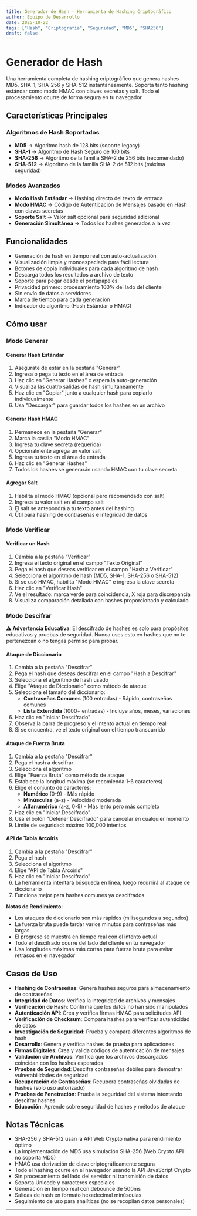 ```yaml
---
title: Generador de Hash - Herramienta de Hashing Criptográfico
author: Equipo de Desarrollo
date: 2025-10-22
tags: ["Hash", "Criptografía", "Seguridad", "MD5", "SHA256"]
draft: false
---
```


# Generador de Hash

Una herramienta completa de hashing criptográfico que genera hashes MD5, SHA-1, SHA-256 y SHA-512 instantáneamente. Soporta tanto hashing estándar como modo HMAC con claves secretas y salt. Todo el procesamiento ocurre de forma segura en tu navegador.

## Características Principales

### Algoritmos de Hash Soportados
- **MD5** → Algoritmo hash de 128 bits (soporte legacy)
- **SHA-1** → Algoritmo de Hash Seguro de 160 bits
- **SHA-256** → Algoritmo de la familia SHA-2 de 256 bits (recomendado)
- **SHA-512** → Algoritmo de la familia SHA-2 de 512 bits (máxima seguridad)

### Modos Avanzados
- **Modo Hash Estándar** → Hashing directo del texto de entrada
- **Modo HMAC** → Código de Autenticación de Mensajes basado en Hash con claves secretas
- **Soporte Salt** → Valor salt opcional para seguridad adicional
- **Generación Simultánea** → Todos los hashes generados a la vez

## Funcionalidades

- Generación de hash en tiempo real con auto-actualización
- Visualización limpia y monoespaciada para fácil lectura
- Botones de copia individuales para cada algoritmo de hash
- Descarga todos los resultados a archivo de texto
- Soporte para pegar desde el portapapeles
- Privacidad primero: procesamiento 100% del lado del cliente
- Sin envío de datos a servidores
- Marca de tiempo para cada generación
- Indicador de algoritmo (Hash Estándar o HMAC)

## Cómo usar

### Modo Generar

#### Generar Hash Estándar
1. Asegúrate de estar en la pestaña "Generar"
2. Ingresa o pega tu texto en el área de entrada
3. Haz clic en "Generar Hashes" o espera la auto-generación
4. Visualiza las cuatro salidas de hash simultáneamente
5. Haz clic en "Copiar" junto a cualquier hash para copiarlo individualmente
6. Usa "Descargar" para guardar todos los hashes en un archivo

#### Generar Hash HMAC
1. Permanece en la pestaña "Generar"
2. Marca la casilla "Modo HMAC"
3. Ingresa tu clave secreta (requerida)
4. Opcionalmente agrega un valor salt
5. Ingresa tu texto en el área de entrada
6. Haz clic en "Generar Hashes"
7. Todos los hashes se generarán usando HMAC con tu clave secreta

#### Agregar Salt
1. Habilita el modo HMAC (opcional pero recomendado con salt)
2. Ingresa tu valor salt en el campo salt
3. El salt se antepondrá a tu texto antes del hashing
4. Útil para hashing de contraseñas e integridad de datos

### Modo Verificar

#### Verificar un Hash
1. Cambia a la pestaña "Verificar"
2. Ingresa el texto original en el campo "Texto Original"
3. Pega el hash que deseas verificar en el campo "Hash a Verificar"
4. Selecciona el algoritmo de hash (MD5, SHA-1, SHA-256 o SHA-512)
5. Si se usó HMAC, habilita "Modo HMAC" e ingresa la clave secreta
6. Haz clic en "Verificar Hash"
7. Ve el resultado: marca verde para coincidencia, X roja para discrepancia
8. Visualiza comparación detallada con hashes proporcionado y calculado

### Modo Descifrar

**⚠️ Advertencia Educativa**: El descifrado de hashes es solo para propósitos educativos y pruebas de seguridad. Nunca uses esto en hashes que no te pertenezcan o no tengas permiso para probar.

#### Ataque de Diccionario
1. Cambia a la pestaña "Descifrar"
2. Pega el hash que deseas descifrar en el campo "Hash a Descifrar"
3. Selecciona el algoritmo de hash usado
4. Elige "Ataque de Diccionario" como método de ataque
5. Selecciona el tamaño del diccionario:
   - **Contraseñas Comunes** (100 entradas) - Rápido, contraseñas comunes
   - **Lista Extendida** (1000+ entradas) - Incluye años, meses, variaciones
6. Haz clic en "Iniciar Descifrado"
7. Observa la barra de progreso y el intento actual en tiempo real
8. Si se encuentra, ve el texto original con el tiempo transcurrido

#### Ataque de Fuerza Bruta
1. Cambia a la pestaña "Descifrar"
2. Pega el hash a descifrar
3. Selecciona el algoritmo
4. Elige "Fuerza Bruta" como método de ataque
5. Establece la longitud máxima (se recomienda 1-6 caracteres)
6. Elige el conjunto de caracteres:
   - **Numérico** (0-9) - Más rápido
   - **Minúsculas** (a-z) - Velocidad moderada
   - **Alfanumérico** (a-z, 0-9) - Más lento pero más completo
7. Haz clic en "Iniciar Descifrado"
8. Usa el botón "Detener Descifrado" para cancelar en cualquier momento
9. Límite de seguridad: máximo 100,000 intentos

#### API de Tabla Arcoíris
1. Cambia a la pestaña "Descifrar"
2. Pega el hash
3. Selecciona el algoritmo
4. Elige "API de Tabla Arcoíris"
5. Haz clic en "Iniciar Descifrado"
6. La herramienta intentará búsqueda en línea, luego recurrirá al ataque de diccionario
7. Funciona mejor para hashes comunes ya descifrados

**Notas de Rendimiento**:
- Los ataques de diccionario son más rápidos (milisegundos a segundos)
- La fuerza bruta puede tardar varios minutos para contraseñas más largas
- El progreso se muestra en tiempo real con el intento actual
- Todo el descifrado ocurre del lado del cliente en tu navegador
- Usa longitudes máximas más cortas para fuerza bruta para evitar retrasos en el navegador

## Casos de Uso

- **Hashing de Contraseñas**: Genera hashes seguros para almacenamiento de contraseñas
- **Integridad de Datos**: Verifica la integridad de archivos y mensajes
- **Verificación de Hash**: Confirma que los datos no han sido manipulados
- **Autenticación API**: Crea y verifica firmas HMAC para solicitudes API
- **Verificación de Checksum**: Compara hashes para verificar autenticidad de datos
- **Investigación de Seguridad**: Prueba y compara diferentes algoritmos de hash
- **Desarrollo**: Genera y verifica hashes de prueba para aplicaciones
- **Firmas Digitales**: Crea y valida códigos de autenticación de mensajes
- **Validación de Archivos**: Verifica que los archivos descargados coincidan con los hashes esperados
- **Pruebas de Seguridad**: Descifra contraseñas débiles para demostrar vulnerabilidades de seguridad
- **Recuperación de Contraseñas**: Recupera contraseñas olvidadas de hashes (solo uso autorizado)
- **Pruebas de Penetración**: Prueba la seguridad del sistema intentando descifrar hashes
- **Educación**: Aprende sobre seguridad de hashes y métodos de ataque

## Notas Técnicas

- SHA-256 y SHA-512 usan la API Web Crypto nativa para rendimiento óptimo
- La implementación de MD5 usa simulación SHA-256 (Web Crypto API no soporta MD5)
- HMAC usa derivación de clave criptográficamente segura
- Todo el hashing ocurre en el navegador usando la API JavaScript Crypto
- Sin procesamiento del lado del servidor ni transmisión de datos
- Soporta Unicode y caracteres especiales
- Generación en tiempo real con debounce de 500ms
- Salidas de hash en formato hexadecimal minúsculas
- Seguimiento de uso para analíticas (no se recopilan datos personales)

---
